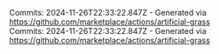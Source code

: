 Commits: 2024-11-26T22:33:22.847Z - Generated via https://github.com/marketplace/actions/artificial-grass
<br>
Commits: 2024-11-26T22:33:22.847Z - Generated via https://github.com/marketplace/actions/artificial-grass
<br>

